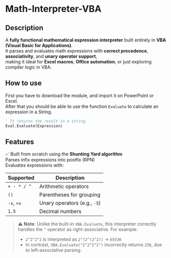 # Math-Interpreter-VBA
## Description
A **fully functional mathematical expression interpreter** built entirely in **VBA (Visual Basic for Applications)**.  
It parses and evaluates math expressions with **correct precedence**, **associativity**, and **unary operator support**,  
making it ideal for **Excel macros**, **Office automation**, or just exploring compiler logic in VBA.

## How to use
First you have to download the module, and import it on PowerPoint or Excel. <br/>
After that you should be able to use the function ``Evaluate`` to calculate an expression in a String.

```vb
' It returns the result in a string.
Eval.Evaluate(Expression)   
```
## Features

✅ Built from scratch using the **Shunting Yard algorithm**  
Parses infix expressions into postfix (RPN)  
Evaluates expressions with:

| Supported | Description                    |
|-----------|--------------------------------|
| `+ - * / ^` | Arithmetic operators           |
| `()`       | Parentheses for grouping       |
| `-x`, `+x` | Unary operators (e.g., `-5`)   |
| `1.5`      | Decimal numbers                |

> ⚠️ **Note**: Unlike the built-in `VBA.Evaluate`, this interpreter correctly handles the `^` operator as right-associative. For example:
> 
> - `2^2^2^2` is interpreted as `2^(2^(2^2))` → `65536`
> - In contrast, `VBA.Evaluate("2^2^2^2")` incorrectly returns `256`, due to left-associative parsing.
